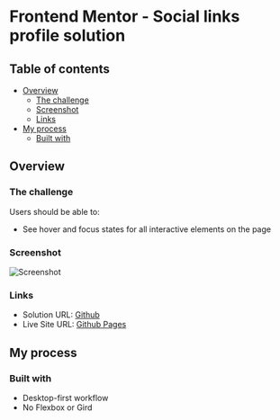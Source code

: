 # Frontend Mentor - Social links profile solution

## Table of contents

- [Overview](#overview)
  - [The challenge](#the-challenge)
  - [Screenshot](#screenshot)
  - [Links](#links)
- [My process](#my-process)
  - [Built with](#built-with)


## Overview

### The challenge

Users should be able to:

- See hover and focus states for all interactive elements on the page

### Screenshot

![Screenshot](/screenshot.jpg)

### Links

- Solution URL: [Github](https://github.com/wecax/frontendmentor-solutions/tree/main/social-links-profile)
- Live Site URL: [Github Pages](https://wecax.github.io/social-links-profile/)

## My process

### Built with

- Desktop-first workflow
- No Flexbox or Gird


